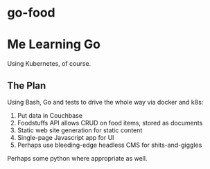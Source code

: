 # go-food
Me Learning Go
==============

Using Kubernetes, of course.

The Plan
--------

Using Bash, Go and tests to drive the whole way via docker and k8s:

1. Put data in Couchbase
2. Foodstuffs API allows CRUD on food items, stored as documents
3. Static web site generation for static content
4. Single-page Javascript app for UI
5. Perhaps use bleeding-edge headless CMS for shits-and-giggles

Perhaps some python where appropriate as well.
